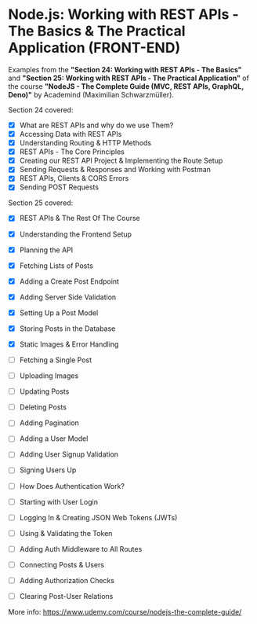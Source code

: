 # Node.js: Working with REST APIs - The Basics & The Practical Application (FRONT-END)

Examples from the **"Section 24: Working with REST APIs - The Basics"** and **"Section 25: Working with REST APIs - The Practical Application"** of the course **"NodeJS - The Complete Guide (MVC, REST APIs, GraphQL, Deno)"** by Academind (Maximilian Schwarzmüller).

Section 24 covered:

- [X] What are REST APIs and why do we use Them?
- [X] Accessing Data with REST APIs
- [X] Understanding Routing & HTTP Methods
- [X] REST APIs - The Core Principles
- [X] Creating our REST API Project & Implementing the Route Setup
- [X] Sending Requests & Responses and Working with Postman
- [X] REST APIs, Clients & CORS Errors
- [X] Sending POST Requests

Section 25 covered:

- [X] REST APIs & The Rest Of The Course
- [X] Understanding the Frontend Setup
- [x] Planning the API
- [x] Fetching Lists of Posts
- [x] Adding a Create Post Endpoint
- [x] Adding Server Side Validation
- [x] Setting Up a Post Model
- [x] Storing Posts in the Database
- [x] Static Images & Error Handling
- [ ] Fetching a Single Post
- [ ] Uploading Images
- [ ] Updating Posts
- [ ] Deleting Posts
- [ ] Adding Pagination
- [ ] Adding a User Model
- [ ] Adding User Signup Validation
- [ ] Signing Users Up
- [ ] How Does Authentication Work?
- [ ] Starting with User Login
- [ ] Logging In & Creating JSON Web Tokens (JWTs)
- [ ] Using & Validating the Token
- [ ] Adding Auth Middleware to All Routes
- [ ] Connecting Posts & Users
- [ ] Adding Authorization Checks
- [ ] Clearing Post-User Relations



More info: https://www.udemy.com/course/nodejs-the-complete-guide/